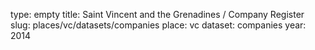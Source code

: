 type: empty
title: Saint Vincent and the Grenadines / Company Register
slug: places/vc/datasets/companies
place: vc
dataset: companies
year: 2014
